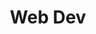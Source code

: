 ---
layout: tag-list
type: tag
title: Web Dev
slug: webdev
category: devlog
sidebar: true
order: 1
description: >
   Web 개발 및 공부 기록
---